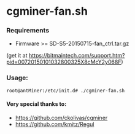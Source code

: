 # cgminer-fan.sh
### Requirements
- Firmware >= SD-S5-20150715-fan_ctrl.tar.gz

(get it at https://bitmaintech.com/support.htm?pid=00720150101032800325X8cMcY2y068F)
### Usage:
```
root@antMiner:/etc/init.d# ./cgminer-fan.sh
```
#### Very special thanks to:
- https://github.com/ckolivas/cgminer
- https://github.com/kmitz/Regul
